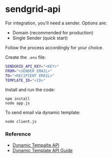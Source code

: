 # sendgrid-api

For integration, you'll need a sender. Options are:

- Domain (recommended for production)
- Single Sender (quick start)

Follow the process accordingly for your choice.

Create the `.env` file:

```sh
SENDGRID_API_KEY="<KEY>"
FROM="<SENDER EMAIL>"
TO="<RECIPIENT EMAIL>"
TEMPLATE_ID="<ID>"
```

Install and run the code:

```
npm install
node app.js
```

To send email via dynamic template:

```
node client.js
```

### Reference

- [Dynamic Tempalte API](https://docs.sendgrid.com/api-reference/mail-send/mail-send)
- [Dynamic Template API Guide](https://docs.sendgrid.com/ui/sending-email/how-to-send-an-email-with-dynamic-templates)